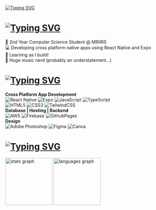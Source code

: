[![Typing SVG](https://readme-typing-svg.demolab.com?font=Noto+Sans&size=36&duration=1&pause=1000&color=FFFFFF&vCenter=true&random=false&width=632&lines=Hi,+I+am+Chitraksh+Tarun)](https://git.io/typing-svg)
# [![Typing SVG](https://readme-typing-svg.demolab.com?font=Noto+Sans&size=30&duration=4000&pause=1000&color=FFFFFF&vCenter=true&random=false&width=632&lines=React+Native+%26+Expo+Developer;Computer+Science+Student)](https://git.io/typing-svg)
🏫 2nd Year Computer Science Student @ MRIIRS<br>💻 Developing cross platform native apps using React Native and Expo<br>🔧 Learning as I build!<br>🎵 Huge music nerd (probably an understatement...)
# [![Typing SVG](https://readme-typing-svg.demolab.com?font=Noto+Sans&size=36&duration=1&pause=1000&color=FFFFFF&vCenter=true&random=false&width=632&lines=Tech+Stack)](https://git.io/typing-svg)
**Cross Platform App Development**<br>![React Native](https://img.shields.io/badge/react_native-%2320232a.svg?style=for-the-badge&logo=react&logoColor=%2361DAFB) ![Expo](https://img.shields.io/badge/expo-1C1E24?style=for-the-badge&logo=expo&logoColor=#D04A37) ![JavaScript](https://img.shields.io/badge/javascript-%23323330.svg?style=for-the-badge&logo=javascript&logoColor=%23F7DF1E)  ![TypeScript](https://img.shields.io/badge/typescript-%23007ACC.svg?style=for-the-badge&logo=typescript&logoColor=white) <br>![HTML5](https://img.shields.io/badge/html5-%23E34F26.svg?style=for-the-badge&logo=html5&logoColor=white) ![CSS3](https://img.shields.io/badge/css3-%231572B6.svg?style=for-the-badge&logo=css3&logoColor=white) ![TailwindCSS](https://img.shields.io/badge/TailwindCSS-%2338B2AC.svg?style=for-the-badge&logo=tailwind-css&logoColor=white)<br>**Database | Hosting | Backend**<br>![AWS](https://img.shields.io/badge/AWS-%23FF9900.svg?style=for-the-badge&logo=amazon-aws&logoColor=white) ![Firebase](https://img.shields.io/badge/firebase-%23039BE5.svg?style=for-the-badge&logo=firebase) ![GithubPages](https://img.shields.io/badge/github%20pages-121013?style=for-the-badge&logo=github&logoColor=white)<br>**Design**<br>![Adobe Photoshop](https://img.shields.io/badge/adobe%20photoshop-%2331A8FF.svg?style=for-the-badge&logo=adobe%20photoshop&logoColor=white) ![Figma](https://img.shields.io/badge/figma-%23F24E1E.svg?style=for-the-badge&logo=figma&logoColor=white) ![Canva](https://img.shields.io/badge/Canva-%2300C4CC.svg?style=for-the-badge&logo=Canva&logoColor=white) 
# [![Typing SVG](https://readme-typing-svg.demolab.com?font=Noto+Sans&size=36&duration=1&pause=1000&color=FFFFFF&vCenter=true&random=false&width=632&lines=GitHub+Stats)](https://git.io/typing-svg)
<div>
<img src="https://github-readme-stats.vercel.app/api/top-langs/?username=ChitrakshTarun&theme=onedark&hide_border=false&include_all_commits=true&count_private=true&layout=compact" height="150" alt="stats graph"  />
<img src="https://github-readme-streak-stats.herokuapp.com/?user=ChitrakshTarun&theme=onedark&hide_border=false" height="150" alt="languages graph"  />
</div>
<!-- README Generator Tool: https://gprm.itsvg.in ) -->
<!-- Headings and typing text: https://readme-typing-svg.demolab.com/demo/ -->
<!-- Could probably use h tags but decided to use the typing svg for headings for consistency -->
